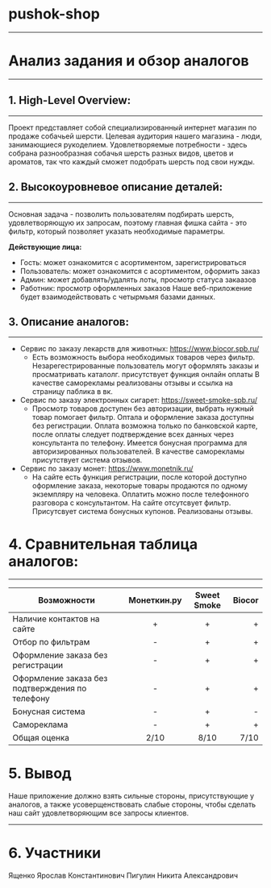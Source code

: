 # pushok-shop
___
# Анализ задания и обзор аналогов
___
## 1. High-Level Overview:
___
Проект представляет собой специализированный интернет магазин по продаже собачьей шерсти. Целевая аудитория нашего магазина - люди, занимающиеся рукоделием. Удовлетворяемые потребности - здесь собрана разнообразная собачья шерсть разных видов, цветов и ароматов, так что каждый сможет подобрать шерсть под свои нужды.
## 2. Высокоуровневое описание деталей:
___
Основная задача - позволить пользователям подбирать шерсть, удовлетворяющую их запросам, поэтому главная фишка сайта - это фильтр, который позволяет указать необходимые параметры.

**Действующие лица:**
* Гость: может ознакомится с асортиментом, зарегистрироваться
* Пользователь: может ознакомится с асортиментом, оформить заказ
* Админ: может добавлять/удалять лоты, просмотр статуса закаазов
* Работник: просмотр оформленных заказов
  Наше веб-приложение будет взаимодействовать с четырмьмя базами данных.
## 3. Описание аналогов:
  ___
* Сервис по заказу лекарств для животных: https://www.biocor.spb.ru/
     * Есть возможность выбора необходимых товаров через фильтр. Незарегестрированные пользователь могут оформлять заказы и просматривать каталолг. присутствует функция онлайн оплаты В качестве саморекламы реализованы отзывы и ссылка на страницу паблика в вк.
* Сервис по заказу электронных сигарет: https://sweet-smoke-spb.ru/
  * Просмотр товаров доступен без авторизации, выбрать нужный товар помогает фильтр. Оптала и оформление заказа доступны без регистрации. Оплата возможна только по банковской карте, после оплаты следует подтверждение всех данных через консультанта по телефону. Имеется бонусная программа для авторизированных пользователей. В качестве саморекламы присутствует система отзывов.
* Сервис по заказу монет: https://www.monetnik.ru/
  * На сайте есть функция регистрации, после которой доступно оформление заказа, некоторые товары продаются по одному экземпляру на человека. Оплатить можно после телефонного разговора с консультантом. На сайте отсутсвует фильтр. Присутсвует система бонусных купонов. Реализованы отзывы.
# 4. Сравнительная таблица аналогов:
___
| Возможности                                     | Монеткин.ру |  Sweet Smoke  |  Biocor |
|-------------------------------------------------|:-----------:|:-------------:|--------:|
| Наличие контактов на сайте                      |      +      |   + |       + |
| Отбор по фильтрам                               |      -      | + | +|
| Оформление заказа без регистрации               |     -       | + | + |
| Оформление заказа без подтверждения по телефону | - | + | +|
| Бонусная система                                | - | + | - |
|Самореклама | - | + | + |
|Общая оценка| 2/10 | 8/10| 7/10 |
# 5. Вывод
Наше приложение должно взять сильные стороны, присутствующие у аналогов, а также усоверщенствовать слабые стороны, чтобы сделать наш сайт удовлетворяющим все запросы клиентов.
___
# 6. Участники
Ященко Ярослав Константинович
Пигулин Никита Александрович

